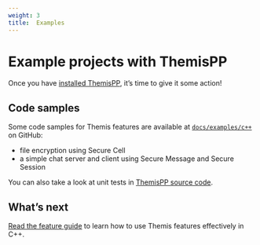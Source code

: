 ```yaml
---
weight: 3
title:  Examples
---
```


# Example projects with ThemisPP

Once you have [installed ThemisPP](../installation/), it’s time to give it some action!

## Code samples

Some code samples for Themis features are available
at [`docs/examples/c++`](https://github.com/cossacklabs/themis/tree/master/docs/examples/c++)
on GitHub:

  - file encryption using Secure Cell
  - a simple chat server and client using Secure Message and Secure Session

You can also take a look at unit tests
in [ThemisPP source code](https://github.com/cossacklabs/themis/tree/master/tests/themispp).

## What’s next

[Read the feature guide](../features/)
to learn how to use Themis features effectively in C++.
